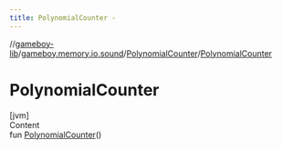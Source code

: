 ```yaml
---
title: PolynomialCounter -
---
```

//[gameboy-lib](../../index.md)/[gameboy.memory.io.sound](../index.md)/[PolynomialCounter](index.md)/[PolynomialCounter](-polynomial-counter.md)



# PolynomialCounter  
[jvm]  
Content  
fun [PolynomialCounter](-polynomial-counter.md)()  



